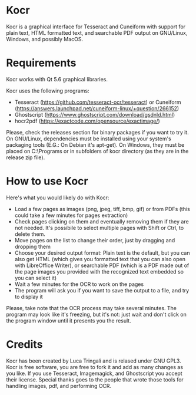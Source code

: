 # Kocr

Kocr is a graphical interface for Tesseract and Cuneiform with support for plain text, HTML formatted text, and searchable PDF output on GNU/Linux, Windows, and possibly MacOS.

# Requirements

Kocr works with Qt 5.6 graphical libraries.

Kocr uses the following programs:
* Tesseract (https://github.com/tesseract-ocr/tesseract) or Cuneiform (https://answers.launchpad.net/cuneiform-linux/+question/266152)
* Ghostscript (https://www.ghostscript.com/download/gsdnld.html)
* hocr2pdf (https://exactcode.com/opensource/exactimage/)

Please, check the releases section for binary packages if you want to try it. On GNU/Linux, dependencies must be installed using your system's packaging tools (E.G.: On Debian it's apt-get). On Windows, they must be placed on C:\Programs or in subfolders of kocr directory (as they are in the release zip file).

# How to use Kocr

Here's what you would likely do with Kocr:
* Load a few pages as images (png, jpeg, tiff, bmp, gif) or from PDFs (this could take a few minutes for pages extraction)
* Check pages clicking on them and eventually removing them if they are not needed. It's possibile to select multiple pages with Shift or Ctrl, to delete them.
* Move pages on the list to change their order, just by dragging and dropping them
* Choose your desired output format: Plain text is the default, but you can also get HTML (which gives you formatted text that you can also open with LibreOffice Writer), or searchable PDF (which is a PDF made out of the page images you provided with the recognized text embedded so you can select it)
* Wait a few minutes for the OCR to work on the pages
* The program will ask you if you want to save the output to a file, and try to display it

Please, take note that the OCR process may take several minutes. The program may look like it's freezing, but it's not: just wait and don't click on the program window until it presents you the result.

# Credits

Kocr has been created by Luca Tringali and is relased under GNU GPL3. Kocr is free software, you are free to fork it and add as many changes as you like.
If you use Tesseract, Imagemagick, and Ghostscript you accept their license. Special thanks goes to the people that wrote those tools for handling images, pdf, and performing OCR.
